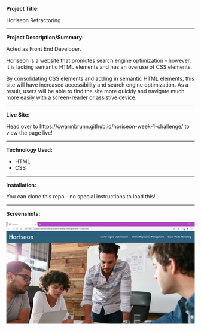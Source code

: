 **Project Title:**

Horiseon Refractoring

---

**Project Description/Summary:**

Acted as Front End Developer. 

Horiseon is a website that promotes search engine optimization - however, it is lacking semantic HTML elements and has an overuse of CSS elements.

By consolidating CSS elements and adding in semantic HTML elements, this site will have increased accessibility and search engine optimization. As a result, users will be able to find the site more quickly and navigate much more easily with a screen-reader or assistive device.

---

**Live Site:**

Head over to https://cwarmbrunn.github.io/horiseon-week-1-challenge/ to view the page live!

---

**Technology Used:**

- HTML
- CSS

---

**Installation:**

You can clone this repo - no special instructions to load this!

---

**Screenshots:**

![Screenshot of Horiseon website main page](./assets/images/horiseon-screenshot.jpg)
